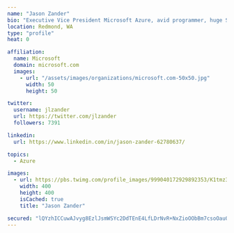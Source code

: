 ```yaml
---
name: "Jason Zander"
bio: "Executive Vice President Microsoft Azure, avid programmer, huge Seahawks fan. Go Hawks!"
location: Redmond, WA
type: "profile"
heat: 0

affiliation:
  name: Microsoft
  domain: microsoft.com
  images:
    - url: "/assets/images/organizations/microsoft.com-50x50.jpg"
      width: 50
      height: 50

twitter:
  username: jlzander
  url: https://twitter.com/jlzander
  followers: 7391

linkedin:
  url: https://www.linkedin.com/in/jason-zander-62780637/

topics:
  - Azure

images:
  - url: https://pbs.twimg.com/profile_images/999040172929892353/K1tmz3d4_400x400.jpg
    width: 400
    height: 400
    isCached: true
    title: "Jason Zander"

secured: "lQYzhICCuwAJvyg8EzlJsmWSYc2DdTEnE4LfLDrNvR+NxZioOObBm7csoOauOuz2EeEO5YjkP+/n29AefhkN2/PnZXN3CzdoaX2EwQ3Dkuz49F2a0RerRGJAm5NMXbg3KKYn6Sv+0X3+Wt4dgISTyuFmIlAcVIbR5cStuYm1cZdhmBJ198SGanFVi0iIWmsrKz2fXCAnJTS3ic5n3YtpXx3y6V/WcaMmJtn0PsMYhZLkSB81frPCII+lE8ACmDNjUYUdgvC7KcVi1sgdJjGwWG1Hvs+4AHWS9u7huhdRZpwqKZiSN29SL/QARsibzlv+D/bKPMlhfCo9GI4PI74VCU/SqzYRYhBeyoZgiSeJUDSGUSg424L6rAUnih7jIREv11JSRa+vp616D74U+enUm2R4MvjlZ+zgmeBWemNB6UU=;IaLKwfCN5LGdo9yBYiihFg=="
---
```


